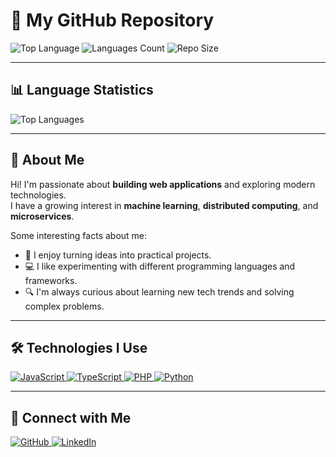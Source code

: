 # 📁 My GitHub Repository

![Top Language](https://img.shields.io/github/languages/top/janitha-visna/janitha-visna?color=blue)
![Languages Count](https://img.shields.io/github/languages/count/janitha-visna/janitha-visna)
![Repo Size](https://img.shields.io/github/repo-size/janitha-visna/janitha-visna)

---

## 📊 Language Statistics

![Top Languages](https://github-readme-stats.vercel.app/api/top-langs/?username=janitha-visna&layout=compact&theme=radical)

---

## 🚀 About Me

Hi! I'm passionate about **building web applications** and exploring modern technologies.  
I have a growing interest in **machine learning**, **distributed computing**, and **microservices**.  

Some interesting facts about me:  
- 🌱 I enjoy turning ideas into practical projects.  
- 💻 I like experimenting with different programming languages and frameworks.  
- 🔍 I'm always curious about learning new tech trends and solving complex problems.  

---

## 🛠 Technologies I Use

<p align="left">
  <a href="https://www.javascript.com/" target="_blank" rel="noreferrer">
    <img src="https://img.shields.io/badge/-JavaScript-F7DF1E?style=for-the-badge&logo=javascript&logoColor=black" alt="JavaScript"/>
  </a>
  <a href="https://www.typescriptlang.org/" target="_blank" rel="noreferrer">
    <img src="https://img.shields.io/badge/-TypeScript-3178C6?style=for-the-badge&logo=typescript&logoColor=white" alt="TypeScript"/>
  </a>
  <a href="https://www.php.net/" target="_blank" rel="noreferrer">
    <img src="https://img.shields.io/badge/-PHP-777BB4?style=for-the-badge&logo=php&logoColor=white" alt="PHP"/>
  </a>
  <a href="https://www.python.org/" target="_blank" rel="noreferrer">
    <img src="https://img.shields.io/badge/-Python-3776AB?style=for-the-badge&logo=python&logoColor=white" alt="Python"/>
  </a>
</p>

---

## 🔗 Connect with Me

<p align="left">
  <a href="https://github.com/janitha-visna" target="_blank" rel="noreferrer">
    <img src="https://img.shields.io/badge/GitHub-100000?style=for-the-badge&logo=github&logoColor=white" alt="GitHub"/>
  </a>
  <a href="https://www.linkedin.com/in/your-linkedin/" target="_blank" rel="noreferrer">
    <img src="https://img.shields.io/badge/LinkedIn-0A66C2?style=for-the-badge&logo=linkedin&logoColor=white" alt="LinkedIn"/>
  </a>
</p>
